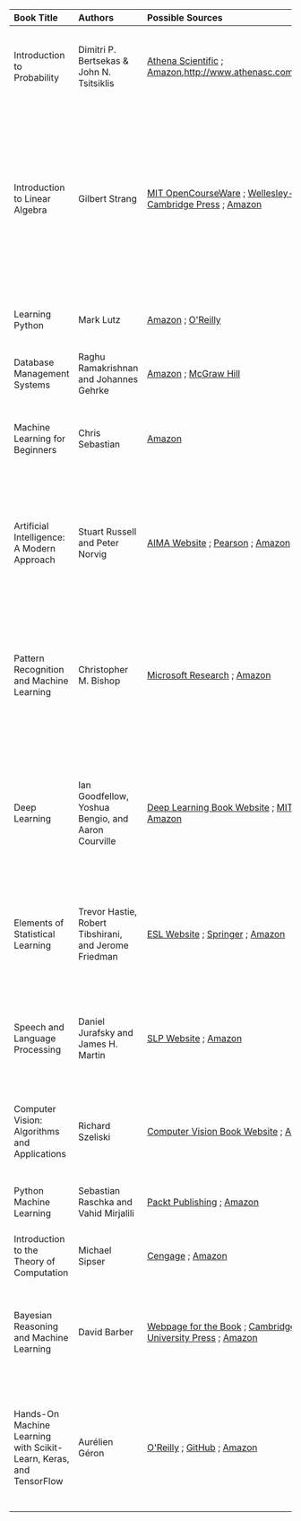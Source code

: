 | Book Title                                        | Authors                                            | Possible Sources                                                                                                                                                              | Notes                                                                                                                                                                                                                                                                                                                         |
| :------------------------------------------------ | :------------------------------------------------- | :---------------------------------------------------------------------------------------------------------------------------------------------------------------------------------------- | :------------------------------------------------------------------------------------------------------------------------------------------------------------------------------------------------------------------------------------------------------------------------------------------------------------------------------ |
| Introduction to Probability                       | Dimitri P. Bertsekas & John N. Tsitsiklis           | [Athena Scientific](http://www.athenasc.com/probbook.html) ; [Amazon](https://www.amazon.com/Introduction-Probability-2nd-Dimitri-Bertsekas/dp/188652923X),http://www.athenasc.com/Ch1.pdf                                        | Athena Scientific is the publisher; likely the most official source. Amazon for purchase.                                                                                                                                                                                                                            |
| Introduction to Linear Algebra                     | Gilbert Strang                                    | [MIT OpenCourseWare](https://ocw.mit.edu/courses/18-06-linear-algebra-spring-2010/) ; [Wellesley-Cambridge Press](https://math.mit.edu/~gs/linearalgebra/) ; [Amazon](https://www.amazon.com/Introduction-Linear-Algebra-Gilbert-Strang/dp/0980232775) | MIT OCW provides video lectures and course materials (but not necessarily the full textbook). Wellesley-Cambridge Press is Strang's publisher. Amazon for purchase.                                                                                                                                                          |
| Learning Python                                  | Mark Lutz                                          | [Amazon](https://www.amazon.com/Learning-Python-5th-Mark-Lutz/dp/1449355730) ; [O'Reilly](https://www.oreilly.com/library/view/learning-python-5th/9781449355722/)                                   | O'Reilly and Amazon are the primary purchase options.                                                                                                                                                                                                                                                                   |
| Database Management Systems                       | Raghu Ramakrishnan and Johannes Gehrke             | [Amazon](https://www.amazon.com/Database-Management-Systems-Raghu-Ramakrishnan/dp/0072465638) ; [McGraw Hill](https://www.mheducation.com/highered/product/database-management-systems-ramakrishnan-gehrke/M0072465638.html)         | McGraw Hill is the publisher.  Amazon for purchase.                                                                                                                                                                                                                                                                 |
| Machine Learning for Beginners                    | Chris Sebastian                                    | [Amazon](https://www.amazon.com/Machine-Learning-Beginners-scikit-learn-Algorithms-ebook/dp/B08KFLY277)                                                                                          | Primarily available for purchase. Check for sample chapters on Amazon.                                                                                                                                                                                                                                                       |
| Artificial Intelligence: A Modern Approach         | Stuart Russell and Peter Norvig                    | [AIMA Website](http://aima.cs.berkeley.edu/) ; [Pearson](https://www.pearson.com/en-us/subject-catalog/p/artificial-intelligence-a-modern-approach/P200000003749/9780134610993) ; [Amazon](https://www.amazon.com/Artificial-Intelligence-A-Modern-Approach/dp/0134610997)           | The AIMA website is the official companion site with supplementary materials. Pearson is the publisher. Amazon for purchase.                                                                                                                                                                                                   |
| Pattern Recognition and Machine Learning           | Christopher M. Bishop                              | [Microsoft Research](https://www.microsoft.com/en-us/research/people/cmbishop/#!prml-book) ; [Amazon](https://www.amazon.com/Pattern-Recognition-Learning-Information-Statistics/dp/0387310738)                | Microsoft Research provides information about the book, and potentially a *legal* PDF (check carefully). Amazon for purchase.                                                                                                                                                                                             |
| Deep Learning                                     | Ian Goodfellow, Yoshua Bengio, and Aaron Courville | [Deep Learning Book Website](https://www.deeplearningbook.org/) ; [MIT Press](https://mitpress.mit.edu/books/deep-learning) ; [Amazon](https://www.amazon.com/Deep-Learning-Adaptive-Computation-Machine/dp/0262035618) | The Deep Learning Book Website offers the book *for free, legally* in HTML format. MIT Press is the publisher. Amazon for purchase (physical copy).                                                                                                                                                                |
| Elements of Statistical Learning                 | Trevor Hastie, Robert Tibshirani, and Jerome Friedman | [ESL Website](https://hastie.su.domains/ElemStatLearn/) ; [Springer](https://link.springer.com/book/10.1007/978-0-387-84858-7) ; [Amazon](https://www.amazon.com/Elements-Statistical-Learning-Prediction-Inference/dp/0387848576) | The ESL Website offers the book *for free, legally* as a PDF. Springer is the publisher.  Amazon for purchase.                                                                                                                                                                                                            |
| Speech and Language Processing                    | Daniel Jurafsky and James H. Martin                | [SLP Website](https://web.stanford.edu/~jurafsky/slp3/) ; [Amazon](https://www.amazon.com/Speech-Language-Processing-Daniel-Jurafsky/dp/0131873210)                                          | The SLP Website provides drafts of chapters for the 3rd edition *in progress*. Amazon has older editions.                                                                                                                                                                                                                        |
| Computer Vision: Algorithms and Applications      | Richard Szeliski                                  | [Computer Vision Book Website](http://szeliski.org/Book/) ; [Amazon](https://www.amazon.com/Computer-Vision-Algorithms-Applications-Szeliski/dp/1848829345)                                   | The Computer Vision Book Website offers a *free, legal* PDF of the book.  Amazon for purchase.                                                                                                                                                                                                                             |
| Python Machine Learning                           | Sebastian Raschka and Vahid Mirjalili              | [Packt Publishing](https://www.packtpub.com/product/python-machine-learning-third-edition/9781789955750) ; [Amazon](https://www.amazon.com/Python-Machine-Learning-scikit-learn-TensorFlow/dp/1789955750)    | Packt and Amazon are the primary purchase options.                                                                                                                                                                                                                                                                   |
| Introduction to the Theory of Computation        | Michael Sipser                                     | [Cengage](https://www.cengage.com/c/introduction-to-the-theory-of-computation-3e-sipser/9781133187790) ; [Amazon](https://www.amazon.com/Introduction-Theory-Computation-Michael-Sipser/dp/113318779X)                       | Cengage is the publisher.  Amazon for purchase.                                                                                                                                                                                                                                                                 |
| Bayesian Reasoning and Machine Learning           | David Barber                                      | [Webpage for the Book](http://web4.cs.ucl.ac.uk/staff/D.Barber/pmwiki/pmwiki.php?n=Brml.HomePage) ; [Cambridge University Press](https://www.cambridge.org/core/books/bayesian-reasoning-and-machine-learning/0DA9439D72B68827BC7D644290AE2722) ; [Amazon](https://www.amazon.com/Bayesian-Reasoning-Machine-Learning-Barber/dp/0521518148)   | The webpage offers a *free, legal* PDF. Cambridge University Press is the publisher. Amazon for purchase.                                                                                                                                                                                                                   |
| Hands-On Machine Learning with Scikit-Learn, Keras, and TensorFlow | Aurélien Géron                                   | [O'Reilly](https://www.oreilly.com/library/view/hands-on-machine-learning/9781492032632/) ; [GitHub](https://github.com/ageron/handson-ml2) ; [Amazon](https://www.amazon.com/Hands-Machine-Learning-Scikit-Learn-TensorFlow/dp/1492032646)       | O'Reilly and Amazon are purchase options. The GitHub repository contains code examples and notebooks, *not* the full text of the book.                                                                                                                                                                           |

